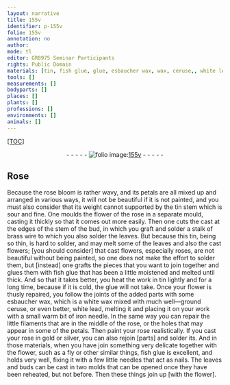 ```yaml
---
layout: narrative
title: 155v
identifier: p-155v
folio: 155v
annotation: no
author:
mode: tl
editor: GR8975 Seminar Participants
rights: Public Domain
materials: [tin, fish glue, glue, esbaucher wax, wax, ceruse,, white lead,, iron, gold, silver]
tools: []
measurements: []
bodyparts: []
places: []
plants: []
professions: []
environments: []
animals: []
---
```


<p><a href="{{ site.baseurl }}/diplomatic/">[TOC]</a></p><div class="folio" align="center">- - - - - <a href="http://gallica.bnf.fr/ark:/12148/btv1b10500001g/f316.item.r=" target="_blank"><img src="https://cu-mkp.github.io/2017-workshop-edition/assets/photo-icon.png" alt="folio image: " style="display:inline-block; margin-bottom:-3px;"/>155v</a> - - - - - </div>  
  

## Rose

 
Because the rose bloom is rather wavy, and its petals are all mixed up and arranged in various ways, it will not be beautiful if it is not painted, and you must also consider that its weight cannot supported by the <span class="m">tin</span> stem which is sour and fine. One moulds the flower of the rose in a separate mould, casting it thickly so that it comes out more easily. Then one cuts the cast at the edges of the stem of the bud, in which you graft and solder a stalk of brass wire to which you also solder the leaves. But because this <span class="m">tin</span>, being so thin, is hard to solder, and may melt some of the leaves and also the cast flowers; [you should consider] that cast flowers, especially roses, are not beautiful without being painted, so one does not make the effort to solder them, but [instead] one grafts the pieces that you want to join together and glues them with <span class="m">fish glue</span> that has been a little moistened and melted until thick. And so that it takes better, you heat the work in <span class="m">tin</span> lightly and for a long time, because if it is cold, the <span class="m">glue</span> will not take. Once your flower is thusly repaired, you follow the joints of the added parts with some <span class="m">esbaucher wax</span>, which is a white <span class="m">wax</span> mixed with much well—ground <span class="m">ceruse,</span> or even better, <span class="m">white lead,</span> melting it and placing it on your work with a small warm bit of <span class="m">iron</span> needle. In the same way you can repair the little filaments that are in the middle of the rose, or the holes that may appear in some of the petals. Then paint your rose realistically. If you cast your rose in <span class="m">gold</span> or <span class="m">silver</span>, you can also rejoin [parts] and solder its. And in those materials, when you have join something very delicate together with the flower, such as a fly or other similar things, <span class="m">fish glue</span> is excellent, and holds very well, fixing it with a few little needles that act as nails. The leaves and buds can be cast in two molds that can be opened once they have been reheated, but not before. Then these things join up [with the flower].
 
